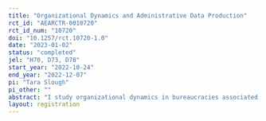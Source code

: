 ```yaml
---
title: "Organizational Dynamics and Administrative Data Production"
rct_id: "AEARCTR-0010720"
rct_id_num: "10720"
doi: "10.1257/rct.10720-1.0"
date: "2023-01-02"
status: "completed"
jel: "H70, D73, D78"
start_year: "2022-10-24"
end_year: "2022-12-07"
pi: "Tara Slough"
pi_other: ""
abstract: "I study organizational dynamics in bureaucracies associated with the decentralized collection of administrative data. By decentralized data collection, I refer to state data that is solicited from decentralized governments by a central government agency. In collaboration with a national government organization in Colombia, I study organizational dynamics associated with the collection, reporting, and use of data within both decentralized governments and the partner agency itself. I study reporting behavior by bureaucrats in decentralized governments experimentally by embedding an RCT in a nation-wide administrative data collection effort. I the use of data by bureaucrats in the central government (partner) agency using qualitative methods.  "
layout: registration
---
```



